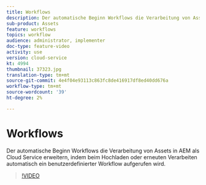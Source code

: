 ```yaml
---
title: Workflows
description: Der automatische Beginn Workflows die Verarbeitung von Assets erweitern, indem beim Hochladen oder erneuten Verarbeiten automatisch ein benutzerdefinierter Workflow aufgerufen wird.
sub-product: Assets
feature: workflows
topics: workflow
audience: administrator, implementer
doc-type: feature-video
activity: use
version: cloud-service
kt: 4994
thumbnail: 37323.jpg
translation-type: tm+mt
source-git-commit: 4e4f04e93113c863fc8de416917df8ed40dd676a
workflow-type: tm+mt
source-wordcount: '39'
ht-degree: 2%

---
```



# Workflows

Der automatische Beginn Workflows die Verarbeitung von Assets in AEM als Cloud Service erweitern, indem beim Hochladen oder erneuten Verarbeiten automatisch ein benutzerdefinierter Workflow aufgerufen wird.

>[!VIDEO](https://video.tv.adobe.com/v/37323/?quality=12&learn=on&hidetitle=true)
